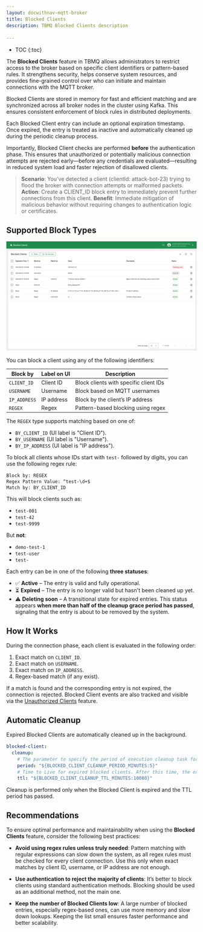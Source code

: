 ```yaml
---
layout: docwithnav-mqtt-broker
title: Blocked Clients
description: TBMQ Blocked Clients description

---
```


* TOC
{:toc}

The **Blocked Clients** feature in TBMQ allows administrators to restrict access to the broker based on specific client identifiers or pattern-based rules.
It strengthens security, helps conserve system resources, and provides fine-grained control over who can initiate and maintain connections with the MQTT broker.

Blocked Clients are stored in memory for fast and efficient matching and are synchronized across all broker nodes in the cluster using Kafka.
This ensures consistent enforcement of block rules in distributed deployments.

Each Blocked Client entry can include an optional expiration timestamp. Once expired, the entry is treated as inactive and automatically cleaned up during the periodic cleanup process.

Importantly, Blocked Client checks are performed **before** the authentication phase.
This ensures that unauthorized or potentially malicious connection attempts are rejected early—before any credentials are evaluated—resulting in reduced system load and faster rejection of disallowed clients.

> **Scenario**: You’ve detected a client (clientId: attack-bot-23) trying to flood the broker with connection attempts or malformed packets.
> **Action**: Create a CLIENT_ID block entry to immediately prevent further connections from this client.
> **Benefit**: Immediate mitigation of malicious behavior without requiring changes to authentication logic or certificates.

## Supported Block Types

![image](/images/mqtt-broker/other/blocked-clients.png)

You can block a client using any of the following identifiers:

| Block by     | Label on UI | Description                            |
| ------------ |-------------| -------------------------------------- |
| `CLIENT_ID`  | Client ID   | Block clients with specific client IDs |
| `USERNAME`   | Username    | Block based on MQTT usernames          |
| `IP_ADDRESS` | IP address  | Block by the client’s IP address       |
| `REGEX`      | Regex       | Pattern-based blocking using regex     |

The `REGEX` type supports matching based on one of:

* `BY_CLIENT_ID` (UI label is "Client ID").
* `BY_USERNAME` (UI label is "Username").
* `BY_IP_ADDRESS` (UI label is "IP address").

To block all clients whose IDs start with `test-` followed by digits, you can use the following regex rule:

```text
Block by: REGEX
Regex Pattern Value: ^test-\d+$
Match by: BY_CLIENT_ID
```

This will block clients such as:

* `test-001`
* `test-42`
* `test-9999`

But **not**:

* `demo-test-1`
* `test-user`
* `test-`

Each entry can be in one of the following **three statuses**:

* ✅ **Active** – The entry is valid and fully operational.
* ⏳ **Expired** – The entry is no longer valid but hasn't been cleaned up yet.
* ⚠️ **Deleting soon** – A transitional state for expired entries. This status appears **when more than half of the cleanup grace period has passed**, signaling that the entry is about to be removed by the system.

## How It Works

During the connection phase, each client is evaluated in the following order:

1. Exact match on `CLIENT_ID`.
2. Exact match on `USERNAME`.
3. Exact match on `IP_ADDRESS`.
4. Regex-based match (if any exist).

If a match is found and the corresponding entry is not expired, the connection is rejected.
Blocked Client events are also tracked and visible via the [Unauthorized Clients](/docs/mqtt-broker/user-guide/ui/unauthorized-clients/) feature.

## Automatic Cleanup

Expired Blocked Clients are automatically cleaned up in the background.

```yaml
blocked-client:
  cleanup:
    # The parameter to specify the period of execution cleanup task for expired blocked clients. Value set in minutes. Default value corresponds to five minutes
    period: "${BLOCKED_CLIENT_CLEANUP_PERIOD_MINUTES:5}"
    # Time to Live for expired blocked clients. After this time, the expired blocked client is removed completely. Value set in minutes. Default value corresponds to one week
    ttl: "${BLOCKED_CLIENT_CLEANUP_TTL_MINUTES:10080}"
```

Cleanup is performed only when the Blocked Client is expired and the TTL period has passed.

## Recommendations

To ensure optimal performance and maintainability when using the **Blocked Clients** feature, consider the following best practices:

* **Avoid using regex rules unless truly needed**: Pattern matching with regular expressions can slow down the system, 
as all regex rules must be checked for every client connection. Use this only when exact matches by client ID, username, or IP address are not enough.

* **Use authentication to reject the majority of clients**: It’s better to block clients using standard authentication methods. 
Blocking should be used as an additional method, not the main one.

* **Keep the number of Blocked Clients low**: A large number of blocked entries, especially regex-based ones, can use more memory and slow down lookups. 
Keeping the list small ensures faster performance and better scalability.
